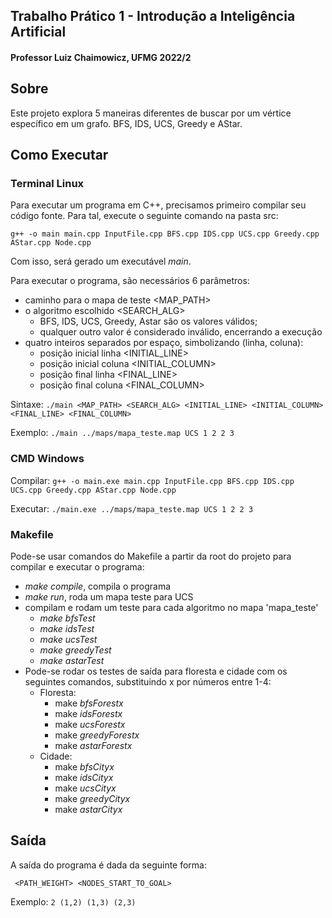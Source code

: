 ## Trabalho Prático 1 -  Introdução a Inteligência Artificial
#### Professor Luiz Chaimowicz, UFMG 2022/2

## Sobre
Este projeto explora 5 maneiras diferentes de buscar por um vértice específico em um grafo. BFS, IDS, UCS, Greedy e AStar.

## Como Executar
### Terminal Linux
Para executar um programa em C++, precisamos primeiro compilar seu código fonte.
Para tal, execute o seguinte comando na pasta src:

``` g++ -o main main.cpp InputFile.cpp BFS.cpp IDS.cpp UCS.cpp Greedy.cpp AStar.cpp Node.cpp ```

Com isso, será gerado um executável *main*.

Para executar o programa, são necessários 6 parâmetros:
- caminho para o mapa de teste <MAP_PATH>
- o algoritmo escolhido <SEARCH_ALG>
    - BFS, IDS, UCS, Greedy, Astar são os valores válidos;
    - qualquer outro valor é considerado inválido, encerrando a execução
- quatro inteiros separados por espaço, simbolizando (linha, coluna):
    - posição inicial linha <INITIAL_LINE>
    - posição inicial coluna <INITIAL_COLUMN>
    - posição final linha <FINAL_LINE>
    - posição final coluna <FINAL_COLUMN>

Sintaxe: 
``` ./main <MAP_PATH> <SEARCH_ALG> <INITIAL_LINE> <INITIAL_COLUMN> <FINAL_LINE> <FINAL_COLUMN> ```

Exemplo: 
``` ./main ../maps/mapa_teste.map UCS 1 2 2 3 ```

### CMD Windows
Compilar: ``` g++ -o main.exe main.cpp InputFile.cpp BFS.cpp IDS.cpp UCS.cpp Greedy.cpp AStar.cpp Node.cpp ```

Executar: ``` ./main.exe ../maps/mapa_teste.map UCS 1 2 2 3 ```

### Makefile
Pode-se usar comandos do Makefile a partir da root do projeto para compilar e executar o programa:
- *make compile*, compila o programa
- *make run*, roda um mapa teste para UCS
- compilam e rodam um teste para cada algoritmo no mapa 'mapa_teste'
    - *make bfsTest* 
    - *make idsTest* 
    - *make ucsTest* 
    - *make greedyTest* 
    - *make astarTest*
- Pode-se rodar os testes de saída para floresta e cidade com os seguintes comandos, substituindo x por números entre 1-4:
    - Floresta:
        - make *bfsForestx*
        - make *idsForestx*
        - make *ucsForestx*
        - make *greedyForestx*
        - make *astarForestx*
    - Cidade:
        - make *bfsCityx*
        - make *idsCityx*
        - make *ucsCityx*
        - make *greedyCityx*
        - make *astarCityx*

## Saída
A saída do programa é dada da seguinte forma:

``` <PATH_WEIGHT> <NODES_START_TO_GOAL>```

Exemplo: ``` 2 (1,2) (1,3) (2,3) ```